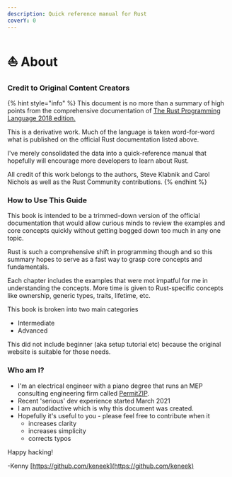 ```yaml
---
description: Quick reference manual for Rust
coverY: 0
---
```


# ⛵ About

### Credit to Original Content Creators



{% hint style="info" %}
This document is no more than a summary of high points from the comprehensive documentation of [The Rust Programming Language 2018 edition.](https://doc.rust-lang.org/book/title-page.html)&#x20;

This is a derivative work. Much of the language is taken word-for-word what is published on the official Rust documentation listed above.&#x20;

I've merely consolidated the data into a quick-reference manual that hopefully will encourage more developers to learn about Rust.

All credit of this work belongs to the authors, Steve Klabnik and Carol Nichols as well as the Rust Community contributions.
{% endhint %}

### How to Use This Guide

This book is intended to be a trimmed-down version of the official documentation that would allow curious minds to review the examples and core concepts quickly without getting bogged down too much in any one topic.&#x20;

Rust is such a comprehensive shift in programming though and so this summary hopes to serve as a fast way to grasp core concepts and fundamentals.

Each chapter includes the examples that were mot impatful for me in understanding the concepts. More time is given to Rust-specific concepts like ownership, generic types, traits, lifetime, etc.&#x20;

This book is broken into two main categories

* Intermediate
* Advanced

This did not include beginner (aka setup tutorial etc) because the original website is suitable for those needs.

### Who am I?

* I'm an electrical engineer with a piano degree that runs an MEP consulting engineering firm called [PermitZIP](http://www.permitzip.com).&#x20;
* Recent 'serious' dev experience started March 2021
* I am autodidactive which is why this document was created.&#x20;
* Hopefully it's useful to you - please feel free to contribute when it
  * increases clarity
  * increases simplicity
  * corrects typos

Happy hacking!

\-Kenny [https://github.com/keneek](https://github.com/keneek)
